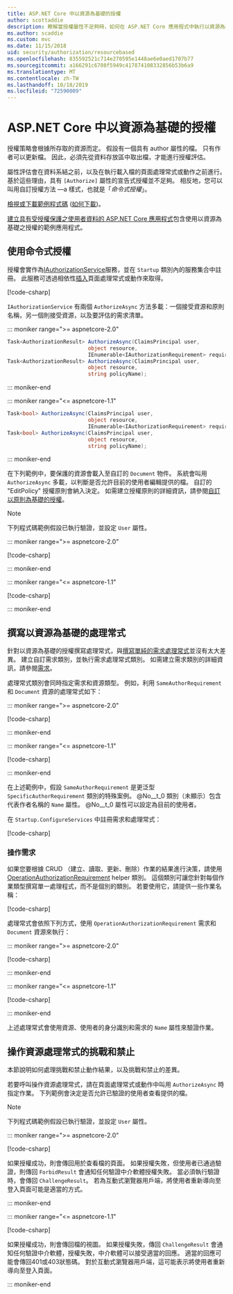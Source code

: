 ```yaml
---
title: ASP.NET Core 中以資源為基礎的授權
author: scottaddie
description: 瞭解當授權屬性不足夠時，如何在 ASP.NET Core 應用程式中執行以資源為基礎的授權。
ms.author: scaddie
ms.custom: mvc
ms.date: 11/15/2018
uid: security/authorization/resourcebased
ms.openlocfilehash: 835592521c714e270595e1448ae6e0aed1707b77
ms.sourcegitcommit: a166291c6708f5949c417874108332856b53b6a9
ms.translationtype: MT
ms.contentlocale: zh-TW
ms.lasthandoff: 10/18/2019
ms.locfileid: "72590009"
---
```

# <a name="resource-based-authorization-in-aspnet-core"></a>ASP.NET Core 中以資源為基礎的授權

授權策略會根據所存取的資源而定。 假設有一個具有 author 屬性的檔。 只有作者可以更新檔。 因此，必須先從資料存放區中取出檔，才能進行授權評估。

屬性評估會在資料系結之前，以及在執行載入檔的頁面處理常式或動作之前進行。 基於這些理由，具有 `[Authorize]` 屬性的宣告式授權並不足夠。 相反地，您可以叫用自訂授權方法 &mdash;a 樣式，也就是「*命令式授權*」。

[檢視或下載範例程式碼](https://github.com/aspnet/AspNetCore.Docs/tree/master/aspnetcore/security/authorization/resourcebased/samples) ([如何下載](xref:index#how-to-download-a-sample))。

[建立具有受授權保護之使用者資料的 ASP.NET Core 應用程式](xref:security/authorization/secure-data)包含使用以資源為基礎之授權的範例應用程式。

## <a name="use-imperative-authorization"></a>使用命令式授權

授權會實作為[IAuthorizationService](/dotnet/api/microsoft.aspnetcore.authorization.iauthorizationservice)服務，並在 `Startup` 類別內的服務集合中註冊。 此服務可透過相依性[插入](xref:fundamentals/dependency-injection)頁面處理常式或動作來取得。

[!code-csharp[](resourcebased/samples/ResourceBasedAuthApp2/Controllers/DocumentController.cs?name=snippet_IAuthServiceDI&highlight=6)]

`IAuthorizationService` 有兩個 `AuthorizeAsync` 方法多載：一個接受資源和原則名稱，另一個則接受資源，以及要評估的需求清單。

::: moniker range=">= aspnetcore-2.0"

```csharp
Task<AuthorizationResult> AuthorizeAsync(ClaimsPrincipal user,
                          object resource,
                          IEnumerable<IAuthorizationRequirement> requirements);
Task<AuthorizationResult> AuthorizeAsync(ClaimsPrincipal user,
                          object resource,
                          string policyName);
```

::: moniker-end

::: moniker range="<= aspnetcore-1.1"

```csharp
Task<bool> AuthorizeAsync(ClaimsPrincipal user,
                          object resource,
                          IEnumerable<IAuthorizationRequirement> requirements);
Task<bool> AuthorizeAsync(ClaimsPrincipal user,
                          object resource,
                          string policyName);
```

::: moniker-end

<a name="security-authorization-resource-based-imperative"></a>

在下列範例中，要保護的資源會載入至自訂的 `Document` 物件。 系統會叫用 `AuthorizeAsync` 多載，以判斷是否允許目前的使用者編輯提供的檔。 自訂的 "EditPolicy" 授權原則會納入決定。 如需建立授權原則的詳細資訊，請參閱[自訂以原則為基礎的授權](xref:security/authorization/policies)。

> [!NOTE]
> 下列程式碼範例假設已執行驗證，並設定 `User` 屬性。

::: moniker range=">= aspnetcore-2.0"

[!code-csharp[](resourcebased/samples/ResourceBasedAuthApp2/Pages/Document/Edit.cshtml.cs?name=snippet_DocumentEditHandler)]

::: moniker-end

::: moniker range="<= aspnetcore-1.1"

[!code-csharp[](resourcebased/samples/ResourceBasedAuthApp1/Controllers/DocumentController.cs?name=snippet_DocumentEditAction)]

::: moniker-end

## <a name="write-a-resource-based-handler"></a>撰寫以資源為基礎的處理常式

針對以資源為基礎的授權撰寫處理常式，與[撰寫單純的需求處理常式](xref:security/authorization/policies#security-authorization-policies-based-authorization-handler)並沒有太大差異。 建立自訂需求類別，並執行需求處理常式類別。 如需建立需求類別的詳細資訊，請參閱[需求](xref:security/authorization/policies#requirements)。

處理常式類別會同時指定需求和資源類型。 例如，利用 `SameAuthorRequirement` 和 `Document` 資源的處理常式如下：

::: moniker range=">= aspnetcore-2.0"

[!code-csharp[](resourcebased/samples/ResourceBasedAuthApp2/Services/DocumentAuthorizationHandler.cs?name=snippet_HandlerAndRequirement)]

::: moniker-end

::: moniker range="<= aspnetcore-1.1"

[!code-csharp[](resourcebased/samples/ResourceBasedAuthApp1/Services/DocumentAuthorizationHandler.cs?name=snippet_HandlerAndRequirement)]

::: moniker-end

在上述範例中，假設 `SameAuthorRequirement` 是更泛型 `SpecificAuthorRequirement` 類別的特殊案例。 @No__t_0 類別（未顯示）包含代表作者名稱的 `Name` 屬性。 @No__t_0 屬性可以設定為目前的使用者。

在 `Startup.ConfigureServices` 中註冊需求和處理常式：

[!code-csharp[](resourcebased/samples/ResourceBasedAuthApp2/Startup.cs?name=snippet_ConfigureServicesSample&highlight=3-7,9)]

### <a name="operational-requirements"></a>操作需求

如果您要根據 CRUD （建立、讀取、更新、刪除）作業的結果進行決策，請使用[OperationAuthorizationRequirement](/dotnet/api/microsoft.aspnetcore.authorization.infrastructure.operationauthorizationrequirement) helper 類別。 這個類別可讓您針對每個作業類型撰寫單一處理程式，而不是個別的類別。 若要使用它，請提供一些作業名稱：

[!code-csharp[](resourcebased/samples/ResourceBasedAuthApp2/Services/DocumentAuthorizationCrudHandler.cs?name=snippet_OperationsClass)]

處理常式會依照下列方式，使用 `OperationAuthorizationRequirement` 需求和 `Document` 資源來執行：

::: moniker range=">= aspnetcore-2.0"

[!code-csharp[](resourcebased/samples/ResourceBasedAuthApp2/Services/DocumentAuthorizationCrudHandler.cs?name=snippet_Handler)]

::: moniker-end

::: moniker range="<= aspnetcore-1.1"

[!code-csharp[](resourcebased/samples/ResourceBasedAuthApp1/Services/DocumentAuthorizationCrudHandler.cs?name=snippet_Handler)]

::: moniker-end

上述處理常式會使用資源、使用者的身分識別和需求的 `Name` 屬性來驗證作業。

## <a name="challenge-and-forbid-with-an-operational-resource-handler"></a>操作資源處理常式的挑戰和禁止

本節說明如何處理挑戰和禁止動作結果，以及挑戰和禁止的差異。

若要呼叫操作資源處理常式，請在頁面處理常式或動作中叫用 `AuthorizeAsync` 時指定作業。 下列範例會決定是否允許已驗證的使用者查看提供的檔。

> [!NOTE]
> 下列程式碼範例假設已執行驗證，並設定 `User` 屬性。

::: moniker range=">= aspnetcore-2.0"

[!code-csharp[](resourcebased/samples/ResourceBasedAuthApp2/Pages/Document/View.cshtml.cs?name=snippet_DocumentViewHandler&highlight=10-11)]

如果授權成功，則會傳回用於查看檔的頁面。 如果授權失敗，但使用者已通過驗證，則傳回 `ForbidResult` 會通知任何驗證中介軟體授權失敗。 當必須執行驗證時，會傳回 `ChallengeResult`。 若為互動式瀏覽器用戶端，將使用者重新導向至登入頁面可能是適當的方式。

::: moniker-end

::: moniker range="<= aspnetcore-1.1"

[!code-csharp[](resourcebased/samples/ResourceBasedAuthApp1/Controllers/DocumentController.cs?name=snippet_DocumentViewAction&highlight=11-12)]

如果授權成功，則會傳回檔的視圖。 如果授權失敗，傳回 `ChallengeResult` 會通知任何驗證中介軟體，授權失敗，中介軟體可以接受適當的回應。 適當的回應可能會傳回401或403狀態碼。 對於互動式瀏覽器用戶端，這可能表示將使用者重新導向至登入頁面。

::: moniker-end
